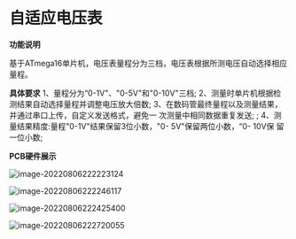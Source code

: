# 自适应电压表

**功能说明**

基于ATmega16单片机，电压表量程分为三档，电压表根据所测电压自动选择相应量程。

**具体要求**
1、量程分为“0-1V"、"0-5V"和"0-10V"三档; 
2、测量时单片机根据检测结果自动选择量程并调整电压放大倍数;
3、在数码管最终量程以及测量结果，并通过串口上传，自定义发送格式，避免一
次测量中相同数据重复发送; ;
4、测量结果精度:量程"0-1V"结果保留3位小数，"0- 5V"保留两位小数，“0- 10V保
留一位小数;

**PCB硬件展示**

![image-20220806222223124](C:\Users\黄浩\AppData\Roaming\Typora\typora-user-images\image-20220806222223124.png)

![image-20220806222246117](C:\Users\黄浩\AppData\Roaming\Typora\typora-user-images\image-20220806222246117.png)

![image-20220806222425400](C:\Users\黄浩\AppData\Roaming\Typora\typora-user-images\image-20220806222425400.png)

![image-20220806222720055](C:\Users\黄浩\AppData\Roaming\Typora\typora-user-images\image-20220806222720055.png)